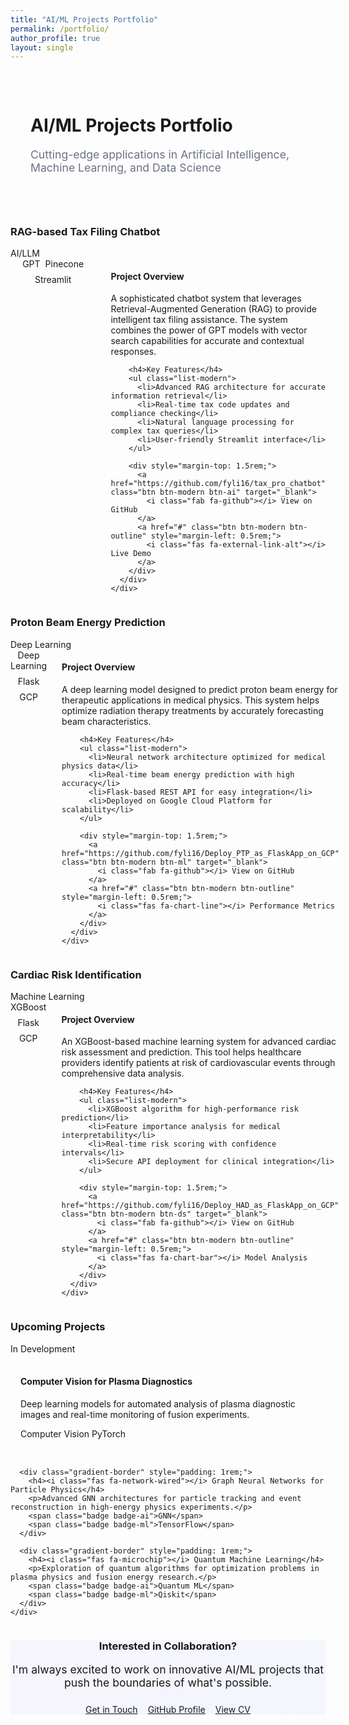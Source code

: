 ```yaml
---
title: "AI/ML Projects Portfolio"
permalink: /portfolio/
author_profile: true
layout: single
---
```


<div class="ai-pattern" style="padding: 2rem; border-radius: 12px; margin-bottom: 2rem;">
  <div class="section-header">
    <h1 class="gradient-text">AI/ML Projects Portfolio</h1>
    <p style="font-size: 1.1rem; color: #6b7280; margin-top: 0.5rem;">Cutting-edge applications in Artificial Intelligence, Machine Learning, and Data Science</p>
  </div>
</div>

<div class="card animate-card" style="margin-bottom: 2rem;">
  <div class="card-header">
    <h3><i class="fas fa-robot"></i> RAG-based Tax Filing Chatbot</h3>
    <span class="badge badge-ai">AI/LLM</span>
  </div>
  <div class="card-body">
    <div style="display: grid; grid-template-columns: 1fr 2fr; gap: 1.5rem; align-items: start;">
      <div style="text-align: center;">
        <i class="fas fa-robot" style="font-size: 4rem; color: var(--ai-purple); margin-bottom: 1rem;"></i>
        <div style="display: flex; gap: 0.5rem; justify-content: center; flex-wrap: wrap;">
          <span class="badge badge-ai">GPT</span>
          <span class="badge badge-ml">Pinecone</span>
          <span class="badge badge-ds">Streamlit</span>
        </div>
      </div>
      <div>
        <h4>Project Overview</h4>
        <p>A sophisticated chatbot system that leverages Retrieval-Augmented Generation (RAG) to provide intelligent tax filing assistance. The system combines the power of GPT models with vector search capabilities for accurate and contextual responses.</p>
        
        <h4>Key Features</h4>
        <ul class="list-modern">
          <li>Advanced RAG architecture for accurate information retrieval</li>
          <li>Real-time tax code updates and compliance checking</li>
          <li>Natural language processing for complex tax queries</li>
          <li>User-friendly Streamlit interface</li>
        </ul>
        
        <div style="margin-top: 1.5rem;">
          <a href="https://github.com/fyli16/tax_pro_chatbot" class="btn btn-modern btn-ai" target="_blank">
            <i class="fab fa-github"></i> View on GitHub
          </a>
          <a href="#" class="btn btn-modern btn-outline" style="margin-left: 0.5rem;">
            <i class="fas fa-external-link-alt"></i> Live Demo
          </a>
        </div>
      </div>
    </div>
  </div>
</div>

<div class="card animate-card" style="margin-bottom: 2rem;">
  <div class="card-header">
    <h3><i class="fas fa-heartbeat"></i> Proton Beam Energy Prediction</h3>
    <span class="badge badge-ml">Deep Learning</span>
  </div>
  <div class="card-body">
    <div style="display: grid; grid-template-columns: 1fr 2fr; gap: 1.5rem; align-items: start;">
      <div style="text-align: center;">
        <i class="fas fa-heartbeat" style="font-size: 4rem; color: var(--ml-blue); margin-bottom: 1rem;"></i>
        <div style="display: flex; gap: 0.5rem; justify-content: center; flex-wrap: wrap;">
          <span class="badge badge-ml">Deep Learning</span>
          <span class="badge badge-ml">Flask</span>
          <span class="badge badge-ds">GCP</span>
        </div>
      </div>
      <div>
        <h4>Project Overview</h4>
        <p>A deep learning model designed to predict proton beam energy for therapeutic applications in medical physics. This system helps optimize radiation therapy treatments by accurately forecasting beam characteristics.</p>
        
        <h4>Key Features</h4>
        <ul class="list-modern">
          <li>Neural network architecture optimized for medical physics data</li>
          <li>Real-time beam energy prediction with high accuracy</li>
          <li>Flask-based REST API for easy integration</li>
          <li>Deployed on Google Cloud Platform for scalability</li>
        </ul>
        
        <div style="margin-top: 1.5rem;">
          <a href="https://github.com/fyli16/Deploy_PTP_as_FlaskApp_on_GCP" class="btn btn-modern btn-ml" target="_blank">
            <i class="fab fa-github"></i> View on GitHub
          </a>
          <a href="#" class="btn btn-modern btn-outline" style="margin-left: 0.5rem;">
            <i class="fas fa-chart-line"></i> Performance Metrics
          </a>
        </div>
      </div>
    </div>
  </div>
</div>

<div class="card animate-card" style="margin-bottom: 2rem;">
  <div class="card-header">
    <h3><i class="fas fa-chart-line"></i> Cardiac Risk Identification</h3>
    <span class="badge badge-ds">Machine Learning</span>
  </div>
  <div class="card-body">
    <div style="display: grid; grid-template-columns: 1fr 2fr; gap: 1.5rem; align-items: start;">
      <div style="text-align: center;">
        <i class="fas fa-chart-line" style="font-size: 4rem; color: var(--ds-teal); margin-bottom: 1rem;"></i>
        <div style="display: flex; gap: 0.5rem; justify-content: center; flex-wrap: wrap;">
          <span class="badge badge-ds">XGBoost</span>
          <span class="badge badge-ml">Flask</span>
          <span class="badge badge-ds">GCP</span>
        </div>
      </div>
      <div>
        <h4>Project Overview</h4>
        <p>An XGBoost-based machine learning system for advanced cardiac risk assessment and prediction. This tool helps healthcare providers identify patients at risk of cardiovascular events through comprehensive data analysis.</p>
        
        <h4>Key Features</h4>
        <ul class="list-modern">
          <li>XGBoost algorithm for high-performance risk prediction</li>
          <li>Feature importance analysis for medical interpretability</li>
          <li>Real-time risk scoring with confidence intervals</li>
          <li>Secure API deployment for clinical integration</li>
        </ul>
        
        <div style="margin-top: 1.5rem;">
          <a href="https://github.com/fyli16/Deploy_HAD_as_FlaskApp_on_GCP" class="btn btn-modern btn-ds" target="_blank">
            <i class="fab fa-github"></i> View on GitHub
          </a>
          <a href="#" class="btn btn-modern btn-outline" style="margin-left: 0.5rem;">
            <i class="fas fa-chart-bar"></i> Model Analysis
          </a>
        </div>
      </div>
    </div>
  </div>
</div>

<div class="card animate-card" style="margin-bottom: 2rem;">
  <div class="card-header">
    <h3><i class="fas fa-rocket"></i> Upcoming Projects</h3>
    <span class="badge badge-research">In Development</span>
  </div>
  <div class="card-body">
    <div style="display: grid; grid-template-columns: repeat(auto-fit, minmax(250px, 1fr)); gap: 1rem;">
      <div class="gradient-border" style="padding: 1rem;">
        <h4><i class="fas fa-brain"></i> Computer Vision for Plasma Diagnostics</h4>
        <p>Deep learning models for automated analysis of plasma diagnostic images and real-time monitoring of fusion experiments.</p>
        <span class="badge badge-ai">Computer Vision</span>
        <span class="badge badge-ml">PyTorch</span>
      </div>
      
      <div class="gradient-border" style="padding: 1rem;">
        <h4><i class="fas fa-network-wired"></i> Graph Neural Networks for Particle Physics</h4>
        <p>Advanced GNN architectures for particle tracking and event reconstruction in high-energy physics experiments.</p>
        <span class="badge badge-ai">GNN</span>
        <span class="badge badge-ml">TensorFlow</span>
      </div>
      
      <div class="gradient-border" style="padding: 1rem;">
        <h4><i class="fas fa-microchip"></i> Quantum Machine Learning</h4>
        <p>Exploration of quantum algorithms for optimization problems in plasma physics and fusion energy research.</p>
        <span class="badge badge-ai">Quantum ML</span>
        <span class="badge badge-ml">Qiskit</span>
      </div>
    </div>
  </div>
</div>

<div class="card animate-card" style="text-align: center; background: linear-gradient(135deg, rgba(139, 92, 246, 0.05) 0%, rgba(59, 130, 246, 0.05) 100%);">
  <div class="card-body">
    <h3 style="color: var(--ai-purple); margin-bottom: 1rem;">
      <i class="fas fa-lightbulb"></i> Interested in Collaboration?
    </h3>
    <p style="font-size: 1.1rem; margin-bottom: 1.5rem;">
      I'm always excited to work on innovative AI/ML projects that push the boundaries of what's possible.
    </p>
    <div style="display: flex; gap: 1rem; justify-content: center; flex-wrap: wrap;">
      <a href="mailto:lif02501@gmail.com" class="btn btn-modern btn-ai">
        <i class="fas fa-envelope"></i> Get in Touch
      </a>
      <a href="https://github.com/fyli16" class="btn btn-modern btn-ml" target="_blank">
        <i class="fab fa-github"></i> GitHub Profile
      </a>
      <a href="/cv/" class="btn btn-modern btn-ds">
        <i class="fas fa-file-alt"></i> View CV
      </a>
    </div>
  </div>
</div>
